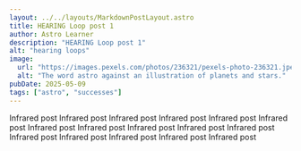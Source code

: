 ```yaml
---
layout: ../../layouts/MarkdownPostLayout.astro
title: HEARING Loop post 1
author: Astro Learner
description: "HEARING Loop post 1"
alt: "hearing loops"
image:
  url: "https://images.pexels.com/photos/236321/pexels-photo-236321.jpeg?auto=compress&cs=tinysrgb&w=1260&h=750&dpr=1"
  alt: "The word astro against an illustration of planets and stars."
pubDate: 2025-05-09
tags: ["astro", "successes"]
---
```


Infrared post Infrared post Infrared post Infrared post Infrared post Infrared post Infrared post Infrared post Infrared post Infrared post Infrared post Infrared post Infrared post Infrared post Infrared post Infrared post
